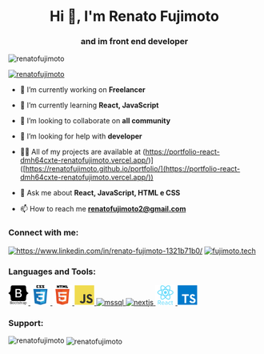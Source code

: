 <h1 align="center">Hi 👋, I'm Renato Fujimoto</h1>
<h3 align="center">and im front end developer</h3>

<p align="left"> <img src="https://komarev.com/ghpvc/?username=renatofujimoto&label=Profile%20views&color=0e75b6&style=flat" alt="renatofujimoto" /> </p>

<p align="left"> <a href="https://github.com/ryo-ma/github-profile-trophy"><img src="https://github-profile-trophy.vercel.app/?username=renatofujimoto" alt="renatofujimoto" /></a> </p>

- 🔭 I’m currently working on **Freelancer**

- 🌱 I’m currently learning **React, JavaScript**

- 👯 I’m looking to collaborate on **all community**

- 🤝 I’m looking for help with **developer**

- 👨‍💻 All of my projects are available at (https://portfolio-react-dmh64cxte-renatofujimoto.vercel.app/)]([https://renatofujimoto.github.io/portfolio/](https://portfolio-react-dmh64cxte-renatofujimoto.vercel.app/))

- 💬 Ask me about **React, JavaScript, HTML e CSS**

- 📫 How to reach me **renatofujimoto2@gmail.com**

<h3 align="left">Connect with me:</h3>
<p align="left">
<a href="https://linkedin.com/in/https://www.linkedin.com/in/renato-fujimoto-1321b71b0/" target="blank"><img align="center" src="https://raw.githubusercontent.com/rahuldkjain/github-profile-readme-generator/master/src/images/icons/Social/linked-in-alt.svg" alt="https://www.linkedin.com/in/renato-fujimoto-1321b71b0/" height="30" width="40" /></a>
<a href="https://instagram.com/fujimoto.tech" target="blank"><img align="center" src="https://raw.githubusercontent.com/rahuldkjain/github-profile-readme-generator/master/src/images/icons/Social/instagram.svg" alt="fujimoto.tech" height="30" width="40" /></a>
</p>

<h3 align="left">Languages and Tools:</h3>
<p align="left"> <a href="https://getbootstrap.com" target="_blank" rel="noreferrer"> <img src="https://raw.githubusercontent.com/devicons/devicon/master/icons/bootstrap/bootstrap-plain-wordmark.svg" alt="bootstrap" width="40" height="40"/> </a> <a href="https://www.w3schools.com/css/" target="_blank" rel="noreferrer"> <img src="https://raw.githubusercontent.com/devicons/devicon/master/icons/css3/css3-original-wordmark.svg" alt="css3" width="40" height="40"/> </a> <a href="https://www.w3.org/html/" target="_blank" rel="noreferrer"> <img src="https://raw.githubusercontent.com/devicons/devicon/master/icons/html5/html5-original-wordmark.svg" alt="html5" width="40" height="40"/> </a> <a href="https://developer.mozilla.org/en-US/docs/Web/JavaScript" target="_blank" rel="noreferrer"> <img src="https://raw.githubusercontent.com/devicons/devicon/master/icons/javascript/javascript-original.svg" alt="javascript" width="40" height="40"/> </a> <a href="https://www.microsoft.com/en-us/sql-server" target="_blank" rel="noreferrer"> <img src="https://www.svgrepo.com/show/303229/microsoft-sql-server-logo.svg" alt="mssql" width="40" height="40"/> </a> <a href="https://nextjs.org/" target="_blank" rel="noreferrer"> <img src="https://cdn.worldvectorlogo.com/logos/nextjs-2.svg" alt="nextjs" width="40" height="40"/> </a> <a href="https://reactjs.org/" target="_blank" rel="noreferrer"> <img src="https://raw.githubusercontent.com/devicons/devicon/master/icons/react/react-original-wordmark.svg" alt="react" width="40" height="40"/> </a> <a href="https://www.typescriptlang.org/" target="_blank" rel="noreferrer"> <img src="https://raw.githubusercontent.com/devicons/devicon/master/icons/typescript/typescript-original.svg" alt="typescript" width="40" height="40"/> </a> </p>

<h3 align="left">Support:</h3>


<p><img align="left" src="https://github-readme-stats.vercel.app/api/top-langs?username=renatofujimoto&show_icons=true&locale=en&layout=compact" alt="renatofujimoto" /></p>

<p>&nbsp;<img align="center" src="https://github-readme-stats.vercel.app/api?username=renatofujimoto&show_icons=true&locale=en" alt="renatofujimoto" /></p>
